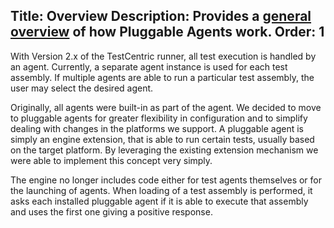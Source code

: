 Title: Overview
Description: Provides a <a href="overview.html">general overview</a> of how Pluggable Agents work.
Order: 1
---
With Version 2.x of the TestCentric runner, all test execution is handled by an agent. Currently, a separate agent instance is used for each test assembly. If multiple agents are able to run a particular test assembly, the user may select the desired agent.

Originally, all agents were built-in as part of the agent. We decided to move to pluggable agents for greater flexibility in configuration and to simplify dealing with changes in the platforms we support. A pluggable agent is simply an engine extension, that is able to run certain tests, usually based on the target platform. By leveraging the existing extension mechanism we were able to implement this concept very simply.

The engine no longer includes code either for test agents themselves or for the launching of agents. When loading of a test assembly is performed, it asks each installed pluggable agent if it is able to execute that assembly and uses the first one giving a positive response.
